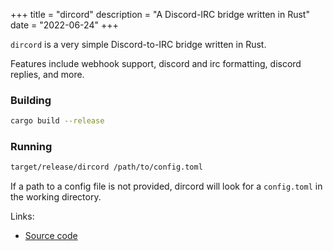 +++
title = "dircord"
description = "A Discord-IRC bridge written in Rust"
date = "2022-06-24"
+++

`dircord` is a very simple Discord-to-IRC bridge written in Rust.

Features include webhook support, discord and irc formatting, discord replies, and more.

### Building

```bash
cargo build --release
```

### Running

```bash
target/release/dircord /path/to/config.toml
```

If a path to a config file is not provided, dircord will look for a `config.toml` in the working directory.

Links:
- [Source code](https://git.karx.xyz/karx/dircord)

